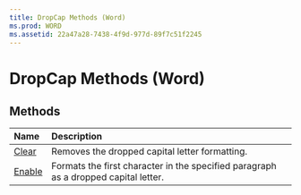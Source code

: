 ```yaml
---
title: DropCap Methods (Word)
ms.prod: WORD
ms.assetid: 22a47a28-7438-4f9d-977d-89f7c51f2245
---
```



# DropCap Methods (Word)

## Methods



|**Name**|**Description**|
|:-----|:-----|
|[Clear](dropcap-clear-method-word.md)|Removes the dropped capital letter formatting.|
|[Enable](dropcap-enable-method-word.md)|Formats the first character in the specified paragraph as a dropped capital letter.|

